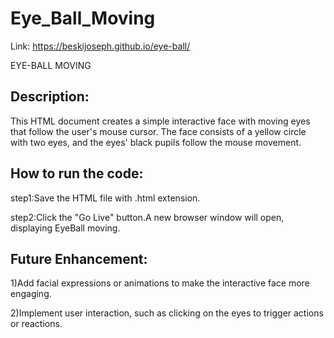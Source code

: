 # Eye_Ball_Moving

Link: https://beskijoseph.github.io/eye-ball/

EYE-BALL MOVING

## Description:

This HTML document creates a simple interactive face with moving eyes that follow the user's mouse cursor. The face consists of a yellow circle with two eyes, and the eyes' black pupils follow the mouse movement.

## How to run the code:

step1:Save the HTML file with .html extension.

step2:Click the "Go Live" button.A new browser window will open, displaying EyeBall moving.

## Future Enhancement:

1)Add facial expressions or animations to make the interactive face more engaging.

2)Implement user interaction, such as clicking on the eyes to trigger actions or reactions.
